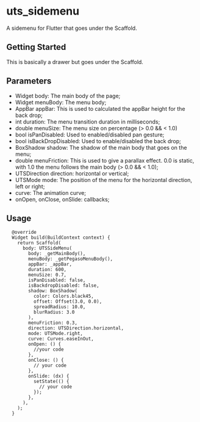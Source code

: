 # uts_sidemenu

A sidemenu for Flutter that goes under the Scaffold.

## Getting Started

This is basically a drawer but goes under the Scaffold. 

## Parameters

- Widget body: The main body of the page;
- Widget menuBody: The menu body;
- AppBar appBar: This is used to calculated the appBar height for the back drop;
- int duration: The menu transition duration in milliseconds;
- double menuSize: The menu size on percentage (> 0.0 && < 1.0)
- bool isPanDisabled: Used to enabled/disabled pan gesture;
- bool isBackDropDisabled: Used to enable/disabled the back drop;
- BoxShadow shadow: The shadow of the main body that goes on the menu;
- double menuFriction: This is used to give a parallax effect. 0.0 is static, 
 with 1.0 the menu follows the main body (> 0.0 && < 1.0); 
- UTSDirection direction: horizontal or vertical;
- UTSMode mode: The position of the menu for the horizontal direction, left or right;
- curve: The animation curve;
- onOpen, onClose, onSlide: callbacks;   

## Usage
```
  @override
  Widget build(BuildContext context) {
    return Scaffold(
      body: UTSSideMenu(
        body: _getMainBody(),
        menuBody: _getPegasoMenuBody(),
        appBar: _appBar,
        duration: 600,
        menuSize: 0.7,
        isPanDisabled: false,
        isBackdropDisabled: false,
        shadow: BoxShadow(
          color: Colors.black45,
          offset: Offset(3.0, 0.0),
          spreadRadius: 10.0,
          blurRadius: 3.0
        ),
        menuFriction: 0.3,
        direction: UTSDirection.horizontal,
        mode: UTSMode.right,
        curve: Curves.easeInOut,
        onOpen: () {
          //your code
        },
        onClose: () {
          // your code
        },
        onSlide: (dx) {
          setState(() {
            // your code
          });
        },
      ),
    );
  } 
```